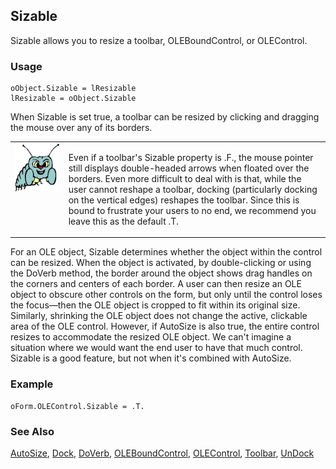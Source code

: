 ## Sizable

Sizable allows you to resize a toolbar, OLEBoundControl, or OLEControl.

### Usage

```foxpro
oObject.Sizable = lResizable
lResizable = oObject.Sizable
```

When Sizable is set true, a toolbar can be resized by clicking and dragging the mouse over any of its borders.

<table>
<tr>
  <td width="17%" valign="top">
<img width="95" height="78" src="bug.gif">
  </td>
  <td width=83%>
  <p>Even if a toolbar's Sizable property is .F., the mouse pointer still displays double-headed arrows when floated over the borders. Even more difficult to deal with is that, while the user cannot reshape a toolbar, docking (particularly docking on the vertical edges) reshapes the toolbar. Since this is bound to frustrate your users to no end, we recommend you leave this as the default .T.</p>
  </td>
 </tr>
</table>

For an OLE object, Sizable determines whether the object within the control can be resized. When the object is activated, by double-clicking or using the DoVerb method, the border around the object shows drag handles on the corners and centers of each border. A user can then resize an OLE object to obscure other controls on the form, but only until the control loses the focus&mdash;then the OLE object is cropped to fit within its original size. Similarly, shrinking the OLE object does not change the active, clickable area of the OLE control. However, if AutoSize is also true, the entire control resizes to accommodate the resized OLE object. We can't imagine a situation where we would want the end user to have that much control. Sizable is a good feature, but not when it's combined with AutoSize.

### Example

```foxpro
oForm.OLEControl.Sizable = .T.
```
### See Also

[AutoSize](s4g478.md), [Dock](s4g410.md), [DoVerb](s4g470.md), [OLEBoundControl](s4g518.md), [OLEControl](s4g518.md), [Toolbar](s4g535.md), [UnDock](s4g330.md)